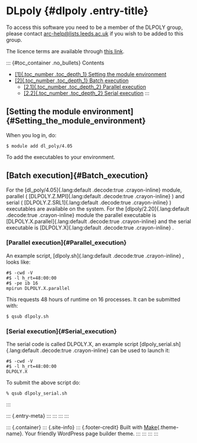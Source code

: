 
DLpoly {#dlpoly .entry-title}
======

To access this software you need to be a member of the DLPOLY group,
please contact <arc-help@lists.leeds.ac.uk> if you wish to be added to
this group.

The licence terms are available through [this
link](https://arc.leeds.ac.uk/software/applications/dlpoly/dlpoly-licence-conditions/).

::: {#toc_container .no_bullets}
Contents

-   [[1]{.toc_number .toc_depth_1} Setting the module
    environment](#Setting_the_module_environment)
-   [[2]{.toc_number .toc_depth_1} Batch execution](#Batch_execution)
    -   [[2.1]{.toc_number .toc_depth_2} Parallel
        execution](#Parallel_execution)
    -   [[2.2]{.toc_number .toc_depth_2} Serial
        execution](#Serial_execution)
:::

[Setting the module environment]{#Setting_the_module_environment}
-----------------------------------------------------------------

When you log in, do:

    $ module add dl_poly/4.05

To add the executables to your environment.

[Batch execution]{#Batch_execution}
-----------------------------------

For the [dl\_poly/4.05]{.lang:default .decode:true .crayon-inline}
module, parallel ( [DLPOLY.Z.MPI]{.lang:default .decode:true
.crayon-inline} ) and serial ( [DLPOLY.Z.SRL1]{.lang:default
.decode:true .crayon-inline} ) executables are available on the system.
For the [dlpoly/2.20]{.lang:default .decode:true .crayon-inline} module
the parallel executable is [DLPOLY.X.parallel]{.lang:default
.decode:true .crayon-inline} and the serial executable is
[DLPOLY.X]{.lang:default .decode:true .crayon-inline} .

### [Parallel execution]{#Parallel_execution}

An example script, [dlpoly.sh]{.lang:default .decode:true
.crayon-inline} , looks like:

    #$ -cwd -V 
    #$ -l h_rt=48:00:00
    #$ -pe ib 16
    mpirun DLPOLY.X.parallel 

This requests 48 hours of runtime on 16 processes. It can be submitted
with:

    $ qsub dlpoly.sh

### [Serial execution]{#Serial_execution}

The serial code is called DLPOLY.X, an example script
[dlpoly\_serial.sh]{.lang:default .decode:true .crayon-inline} can be
used to launch it:

    #$ -cwd -V 
    #$ -l h_rt=48:00:00
    DLPOLY.X 

To submit the above script do:

    % qsub dlpoly_serial.sh 
:::

::: {.entry-meta}
:::
:::
:::
:::

::: {.container}
::: {.site-info}
::: {.footer-credit}
Built with [Make](https://thethemefoundry.com/make/){.theme-name}. Your
friendly WordPress page builder theme.
:::
:::
:::
:::
